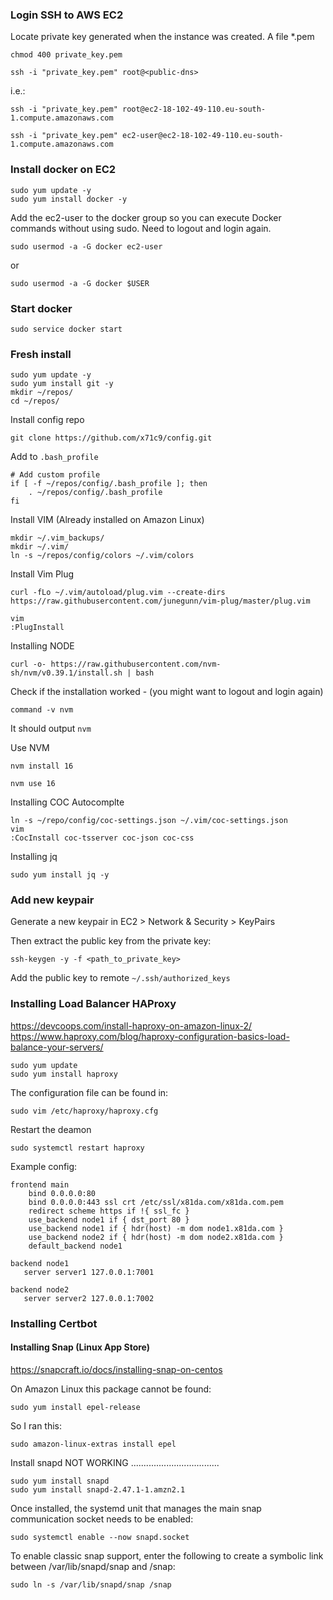 
### Login SSH to AWS EC2

Locate private key generated when the instance was created. A file \*.pem

```
chmod 400 private_key.pem
```
```
ssh -i "private_key.pem" root@<public-dns>
```
i.e.:
```
ssh -i "private_key.pem" root@ec2-18-102-49-110.eu-south-1.compute.amazonaws.com
```
```
ssh -i "private_key.pem" ec2-user@ec2-18-102-49-110.eu-south-1.compute.amazonaws.com
```

### Install docker on EC2

```
sudo yum update -y
sudo yum install docker -y
```
Add the ec2-user to the docker group so you can execute Docker commands without using sudo.
Need to logout and login again.
```
sudo usermod -a -G docker ec2-user
```
or
```
sudo usermod -a -G docker $USER
```

### Start docker
```
sudo service docker start
```

### Fresh install

```
sudo yum update -y
sudo yum install git -y
mkdir ~/repos/
cd ~/repos/
```
Install config repo
```
git clone https://github.com/x71c9/config.git
```

Add to `.bash_profile`
```
# Add custom profile
if [ -f ~/repos/config/.bash_profile ]; then
	. ~/repos/config/.bash_profile
fi
```

Install VIM (Already installed on Amazon Linux)
```
mkdir ~/.vim_backups/
mkdir ~/.vim/
ln -s ~/repos/config/colors ~/.vim/colors
```
Install Vim Plug
```
curl -fLo ~/.vim/autoload/plug.vim --create-dirs https://raw.githubusercontent.com/junegunn/vim-plug/master/plug.vim
```
```
vim
:PlugInstall
```
Installing NODE
```
curl -o- https://raw.githubusercontent.com/nvm-sh/nvm/v0.39.1/install.sh | bash
```
Check if the installation worked - (you might want to logout and login again)
```
command -v nvm
```
It should output `nvm`

Use NVM
```
nvm install 16
````
```
nvm use 16
```

Installing COC Autocomplte
```
ln -s ~/repo/config/coc-settings.json ~/.vim/coc-settings.json
vim
:CocInstall coc-tsserver coc-json coc-css
```

Installing jq
```
sudo yum install jq -y
```


### Add new keypair

Generate a new keypair in EC2 > Network & Security > KeyPairs

Then extract the public key from the private key:

```
ssh-keygen -y -f <path_to_private_key>
```

Add the public key to remote `~/.ssh/authorized_keys`


### Installing Load Balancer HAProxy

https://devcoops.com/install-haproxy-on-amazon-linux-2/
https://www.haproxy.com/blog/haproxy-configuration-basics-load-balance-your-servers/

```
sudo yum update
sudo yum install haproxy
```

The configuration file can be found in:
```
sudo vim /etc/haproxy/haproxy.cfg
```
Restart the deamon
```
sudo systemctl restart haproxy
```

Example config:
```
frontend main
    bind 0.0.0.0:80
    bind 0.0.0.0:443 ssl crt /etc/ssl/x81da.com/x81da.com.pem
    redirect scheme https if !{ ssl_fc }
    use_backend node1 if { dst_port 80 }
    use_backend node1 if { hdr(host) -m dom node1.x81da.com }
    use_backend node2 if { hdr(host) -m dom node2.x81da.com }
    default_backend node1

backend node1
   server server1 127.0.0.1:7001

backend node2
   server server2 127.0.0.1:7002
```

### Installing Certbot

#### Installing Snap (Linux App Store)
https://snapcraft.io/docs/installing-snap-on-centos

On Amazon Linux this package cannot be found:
```
sudo yum install epel-release
```

So I ran this:
```
sudo amazon-linux-extras install epel
```

Install snapd NOT WORKING ...................................
```
sudo yum install snapd
sudo yum install snapd-2.47.1-1.amzn2.1
```

Once installed, the systemd unit that manages the main snap communication socket needs to be enabled:
```
sudo systemctl enable --now snapd.socket
```

To enable classic snap support, enter the following to create a symbolic link between /var/lib/snapd/snap and /snap:
```
sudo ln -s /var/lib/snapd/snap /snap
```

